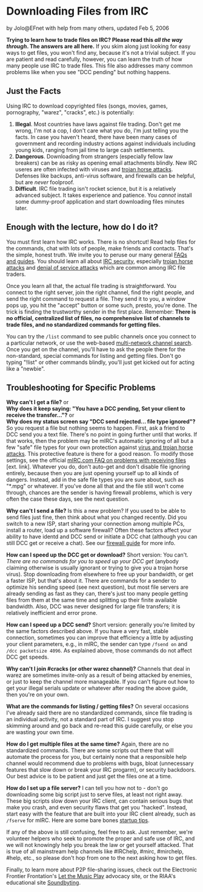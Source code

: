 # Downloading Files from IRC

by Jolo@EFnet with help from many others, updated Feb 5, 2006

**Trying to learn how to trade files on IRC? Please read this _all the way through_. The answers are all here.** If you skim along just looking for easy ways to get files, you won't find any, because it's not a trivial subject. If you are patient and read carefully, however, you can learn the truth of how many people use IRC to trade files. This file also addresses many common problems like when you see "DCC pending" but nothing happens.

## Just the Facts

Using IRC to download copyrighted files (songs, movies, games, pornography,
"warez", "cracks", etc.) is potentially:

  1. **Illegal**. Most countries have laws against file trading. Don't get me wrong, I'm not a cop, I don't care what you do, I'm just telling you the facts. In case you haven't heard, there have been many cases of government and recording industry actions against individuals including young kids, ranging from jail time to large cash settlements. 
  2. **Dangerous**. Downloading from strangers (especially fellow law breakers) can be as risky as opening email attachments blindly. New IRC useres are often infected with viruses and [trojan horse attacks](../security/trojan.html). Defenses like backups, anti-virus software, and firewalls can be helpful, but are _never_ foolproof. 
  3. **Difficult**. IRC file trading isn't rocket science, but it is a relatively advanced subject. It takes experience and patience. You _cannot_ install some dummy-proof application and start downloading files minutes later. 

## Enough with the lecture, how do I do it?

You must first learn how IRC works. There is no shortcut! Read help files for
the commands, chat with lots of people, make friends and contacts. That's the
simple, honest truth. We invite you to peruse our many general [FAQs and
guides](../faq.html). You should learn all about [IRC security](../security/),
especially [trojan horse attacks](../security/trojan.html) and [denial of
service attacks](../nuke/) which are common among IRC file traders.

Once you learn all that, the actual file trading is straightforward. You
connect to the right server, join the right channel, find the right people,
and send the right command to request a file. They send it to you, a window
pops up, you hit the "accept" button or some such, presto, you're done. The
trick is finding the trustworthy sender in the first place. Remember: **There
is no official, centralized list of files, no comprehensive list of channels
to trade files, and no standardized commands for getting files.**

You can try the `/list` command to see public channels once you connect to a
particular network, or use the web-based [multi-network channel
search](../chanlist/). Once you get on the channel, you'll have to ask the
people there for the non-standard, special commands for listing and getting
files. Don't go typing "!list" or other commands blindly, you'll just get
kicked out for acting like a "newbie".

## Troubleshooting for Specific Problems

**Why can't I get a file?** or  
**Why does it keep saying: "You have a DCC pending, Set your client to receive the transfer..."?** or  
**Why does my status screen say "DCC send rejected... file type ignored"?**  
So you request a file but nothing seems to happen. First, ask a friend to DCC
send you a text file. There's no point in going further until that works. If
that works, then the problem may be mIRC's automatic ignoring of all but a few
"safe" file types for your own protection against [virus and trojan horse
attacks](trojan.html). This protective feature is there for a good reason. To
modify those settings, see the official [mIRC.com FAQ on problems with
receiving files](http://www.mirc.co.uk/help/getproblems.html) [ext. link].
Whatever you do, don't auto-get and don't disable file ignoring entirely,
because then you are just opening yourself up to all kinds of dangers.
Instead, add in the safe file types you are sure about, such as "*.mpg" or
whatever. If you've done all that and the file still won't come through,
chances are the sender is having firewall problems, which is very often the
case these days, see the next question.

**Why can't I send a file?** Is this a new problem? If you used to be able to send files just fine, then think about what you changed recently. Did you switch to a new ISP, start sharing your connection among multiple PCs, install a router, load up a software firewall? Often these factors affect your ability to have identd and DCC send or initiate a DCC chat (although you can still DCC get or receive a chat). See our [firewall guide](fwfaq.html) for more info. 

**How can I speed up the DCC get or download?** Short version: You can't. _There are no commands for you to speed up your DCC get_ (anybody claiming otherwise is usually ignorant or trying to give you a trojan horse virus). Stop downloading from elsewhere to free up your bandwidth, or get a faster ISP, but that's about it. There are commands for a sender to optimize his sending speed (see next question), but most file servers are already sending as fast as they can, there's just too many people getting files from them at the same time and splitting up their finite available bandwidth. Also, DCC was never designed for large file transfers; it is relatively inefficient and error prone. 

**How can I speed up a DCC send?** Short version: generally you're limited by the same factors described above. If you have a very fast, stable connection, sometimes you can improve that efficiency a little by adjusting your client parameters, e.g., in mIRC, the sender can type `/fsend on` and `/dcc packetsize 4096`. As explained above, those commands do not affect DCC get speeds. 

**Why can't I join #cracks (or other warez channel)?** Channels that deal in warez are sometimes invite-only as a result of being attacked by enemies, or just to keep the channel more manageable. If you can't figure out how to get your illegal serials update or whatever after reading the above guide, then you're on your own. 

**What are the commands for listing / getting files?** On several occasions I've already said there are no standardized commands, since file trading is an individual activity, not a standard part of IRC. I suggest you stop skimming around and go back and re-read this guide carefully, or else you are wasting your own time. 

**How do I get multiple files at the same time?** Again, there are no standardized commands. There are some scripts out there that will automate the process for you, but certainly none that a responsible help channel would recommend due to problems with bugs, bloat (unnecessary features that slow down or break your IRC progarm), or security backdoors. Our best advice is to be patient and just get the files one at a time. 

**How do I set up a file server?** I can tell you how not to - don't go downloading some big script just to serve files, at least not right away. These big scripts slow down your IRC client, can contain serious bugs that make you crash, and even security flaws that get you "hacked". Instead, start easy with the feature that are built into your IRC client already, such as `/fserve` for mIRC. Here are some bare bones [startup tips](../irchelpfaq.html#22). 

If any of the above is still confusing, feel free to ask. Just remember, we're
volunteer helpers who seek to promote the proper and safe use of IRC, and we
will not knowingly help you break the law or get yourself attacked. That is
true of all mainstream help channels like #IRChelp, #mirc, #mirchelp, #help,
etc., so please don't hop from one to the next asking how to get files.

Finally, to learn more about P2P file-sharing issues, check out the Electronic
Frontier Frontation's [Let the Music Play](http://www.eff.org/share/) advocacy
site, or the RIAA's educational site
[Soundbyting](http://www.its.caltech.edu/its/help/policies/riaa/).
